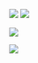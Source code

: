 ![](https://files.catbox.moe/iu5zdp.png)
![](https://imgur.com/a/awpLwwy)

![](https://media.tenor.com/qp1p4B_KtzAAAAAM/slingshot-catshot.gif)

![](https://files.catbox.moe/t7gvle.gif)

